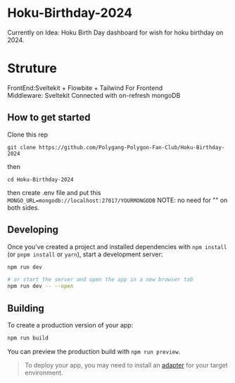 # Hoku-Birthday-2024

Currently on Idea: Hoku Birth Day dashboard for wish for hoku birthday on 2024.

# Struture

FrontEnd:Sveltekit + Flowbite + Tailwind For Frontend
<br>Middleware: Sveltekit Connected with on-refresh mongoDB

## How to get started

Clone this rep

`git clone https://github.com/Polygang-Polygon-Fan-Club/Hoku-Birthday-2024`

then

`cd Hoku-Birthday-2024`

then create .env file and put this
<br>`MONGO_URL=mongodb://localhost:27017/YOURMONGODB`
NOTE: no need for "" on both sides.

## Developing

Once you've created a project and installed dependencies with `npm install` (or `pnpm install` or `yarn`), start a development server:

```bash
npm run dev

# or start the server and open the app in a new browser tab
npm run dev -- --open
```

## Building

To create a production version of your app:

```bash
npm run build
```

You can preview the production build with `npm run preview`.

> To deploy your app, you may need to install an [adapter](https://kit.svelte.dev/docs/adapters) for your target environment.

